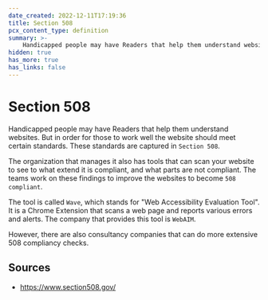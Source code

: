 ```yaml
---
date_created: 2022-12-11T17:19:36
title: Section 508
pcx_content_type: definition
summary: >-
    Handicapped people may have Readers that help them understand websites. But in order for those to work well the website should meet certain standards. These standards are called `Section 508`.
hidden: true
has_more: true
has_links: false
---
```


# Section 508

Handicapped people may have Readers that help them understand websites. But in order for those to work well the website should meet certain standards. These standards are captured in `Section 508`.

The organization that manages it also has tools that can scan your website to see to what extend it is compliant, and what parts are not compliant. The teams work on these findings to improve the websites to become `508 compliant`.

The tool is called `Wave`, which stands for "Web Accessibility Evaluation Tool". It is a Chrome Extension that scans a web page and reports various errors and alerts. The company that provides this tool is `WebAIM`.

However, there are also consultancy companies that can do more extensive 508 compliancy checks.

## Sources

-   https://www.section508.gov/

